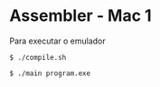 # Assembler - Mac 1

Para executar o emulador

```
$ ./compile.sh
```

```
$ ./main program.exe
```
